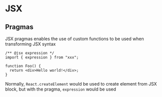 # JSX

## Pragmas

JSX pragmas enables the use of custom functions to be used when transforming JSX
syntax

```tsx
/** @jsx expression */
import { expression } from "xxx";

function Foo() {
  return <div>Hello world!</div>;
}
```

Normally, `React.createElement` would be used to create element from JSX block,
but with the pragma, `expression` would be used
